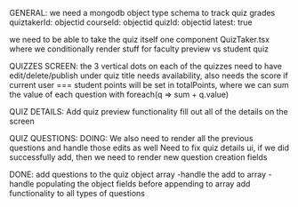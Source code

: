 GENERAL:
we need a mongodb object type schema to track quiz grades
quiztakerId: objectid
courseId: objectid
quizId: objectid
latest: true

we need to be able to take the quiz itself
one component QuizTaker.tsx where we conditionally render stuff for faculty preview vs student quiz 

QUIZZES SCREEN:
the 3 vertical dots on each of the quizzes need to have edit/delete/publish
under quiz title needs availability, also needs the score if current user === student
points will be set in totalPoints, where we can sum the value of each question with foreach(q => sum + q.value)


QUIZ DETAILS:
Add quiz preview functionality
fill out all of the details on the screen


QUIZ QUESTIONS:
DOING:
We also need to render all the previous questions and handle those edits as well
Need to fix quiz details ui, if we did successfully add, then we need to render new question creation fields

DONE:
add questions to the quiz object array
    -handle the add to array
    -handle populating the object fields before appending to array
add functionality to all types of questions
